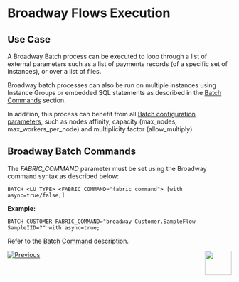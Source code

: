 # Broadway Flows Execution


## Use Case

A Broadway Batch process can be executed to loop through a list of external parameters such as a list of payments records (of a specific set of instances), or over a list of files. 

Broadway batch processes can also be run on multiple instances using Instance Groups or embedded SQL statements as described in the [Batch Commands](/articles/20_jobs_and_batch_services/12_batch_sync_commands.md) section.

In addition, this process can benefit from all [Batch configuration parameters](/articles/20_jobs_and_batch_services/12_batch_sync_commands.md#batch-ludc-fabric_commandfabric-command--with-affinityaffinity-job_affinityjob-affinity-asynctruefalse-generate_entities_firsttruefalse-allow_multiplytruefalse-max_workers_per_nodenumberh6-), such as nodes affinity, capacity (max_nodes, max_workers_per_node) and multiplicity factor (allow_multiply).



## Broadway Batch Commands
The *FABRIC_COMMAND* parameter must be set using the Broadway command syntax as described below:

```BATCH <LU_TYPE> <FABRIC_COMMAND="fabric_command"> [with async=true/false;]```

**Example:**

```BATCH CUSTOMER FABRIC_COMMAND="broadway Customer.SampleFlow SampleIID=?" with async=true;```

Refer to the [Batch Command](/articles/20_jobs_and_batch_services/12_batch_sync_commands.md#batch-commands-summary) description.


[![Previous](/articles/images/Previous.png)](/articles/20_jobs_and_batch_services/14_instances_groups.md)[<img align="right" width="60" height="54" src="/articles/images/Next.png">](/articles/20_jobs_and_batch_services/16_batch_CDC_commands.md)




